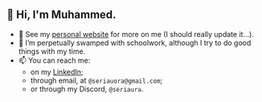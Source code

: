 ## 👋 Hi, I'm Muhammed.
- 🌱 See my [personal website](http://muhammedtariq.com/) for more on me (I should really update it...).
- 🔭 I’m perpetually swamped with schoolwork, although I try to do good things with my time.
- 📫 You can reach me:
  - on my [LinkedIn](https://www.linkedin.com/in/muhammed5371/);
  - through email, at `@seriauora@gmail.com`;
  - or through my Discord, `@seriaura`.

<!--
**Muhammed-Tariq/Muhammed-Tariq** is a ✨ _special_ ✨ repository because its `README.md` (this file) appears on your GitHub profile.

Here are some ideas to get you started:

- 🔭 I’m currently working on ...
- 🌱 I’m currently learning ...
- 👯 I’m looking to collaborate on ...
- 🤔 I’m looking for help with ...
- 💬 Ask me about ...
- 📫 How to reach me: ...
- 😄 Pronouns: ...
- ⚡ Fun fact: ...
-->
